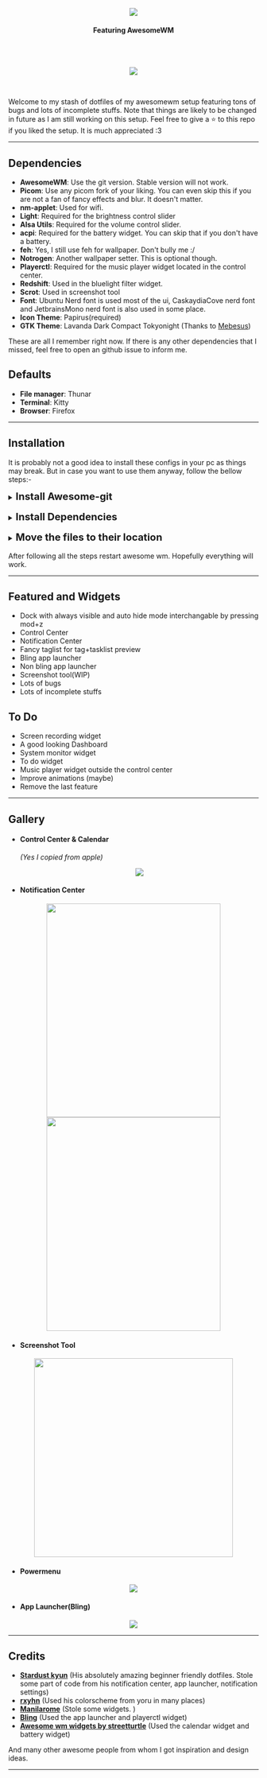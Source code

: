 <p align="center"><img src="assets/text_logo.png"></p>
<h4 align="center">Featuring AwesomeWM</h4><br/><br/>

<p align="center"><img src="assets/132.png"></p><br>

Welcome to my stash of dotfiles of my awesomewm setup featuring tons of bugs and lots of incomplete stuffs. Note that things are likely to be changed in future as I am still working on this setup.
Feel free to give a :star: to this repo if you liked the setup. It is much appreciated :3

---

## Dependencies

- **AwesomeWM**: Use the git version. Stable version will not work.
- **Picom**: Use any picom fork of your liking. You can even skip this if you are not a fan of fancy effects and blur. It doesn't matter.
- **nm-applet**: Used for wifi.
- **Light**: Required for the brightness control slider
- **Alsa Utils**: Required for the volume control slider.
- **acpi**: Required for the battery widget. You can skip that if you don't have a battery.
- **feh**: Yes, I still use feh for wallpaper. Don't bully me :/
- **Notrogen**: Another wallpaper setter. This is optional though.
- **Playerctl**: Required for the music player widget located in the control center.
- **Redshift**: Used in the bluelight filter widget.
- **Scrot**: Used in screenshot tool
- **Font**: Ubuntu Nerd font is used most of the ui, CaskaydiaCove nerd font and JetbrainsMono nerd font is also used in some place.
- **Icon Theme**: Papirus(required)
- **GTK Theme**: Lavanda Dark Compact Tokyonight (Thanks to <a href="https://github.com/mehedirm6244">Mebesus</a>)

These are all I remember right now. If there is any other dependencies that I missed, feel free to open an github issue to inform me.

## Defaults

- **File manager**: Thunar
- **Terminal**: Kitty
- **Browser**: Firefox

---

## Installation

It is probably not a good idea to install these configs in your pc as things may break. But in case you want to use them anyway, follow the bellow steps:-

<details>
<summary><b style="font-size:20px">Install Awesome-git</b></summary>

<br>
<b>Arch</b>

```bash
yay -S awesome-git
```

<br>

<b>Fedora</b><br>
You can build from source, or you can use COPR if you are lazy like me. For installing through COPR, follow below steps:-

```bash
sudo dnf copr enable coolj/awesome-luajit-nightly
sudo dnf install awesome
```

<br>

<b>Ubuntu and other Debian based</b><br>
Again, you can build from source, or you can use pacstall. To install using pacstall, followbelow steps:-

```bash
sudo bash -c "$(wget -q https://pacstall.dev/q/install -O -)"    #for setting up pacstall(Skip if you already done it)
pacstall -I awesome-git
```

</details>
<br>
<details>
<summary><b style="font-size:20px">Install Dependencies</b></summary>

Use the package manager to install the following dependencies:-

```bash
nm-applet light alsa-utils feh nitrogen acpi playerctl redshift scrot
```

The name of some packages may vary based on your distro.

</details>
<br>
<details>
<summary><b style="font-size:20px">Move the files to their location</b></summary>

Clone this repository:-

```bash
git clone git@github.com:Amitabha37377/Awful-DOTS.git
cd Awful-DOTS
```

Make `~/.themes`, `~/.icons`, `~/.local/share/fonts` directories if not exists already.

```bash
mkdir ~/.themes
mkdir ~/.icons
mkdir ~/.local/share/fonts
```

Move the files in their required directory:-

```bash
mv ~/.config/awesome ~/.config/awesome.bak
cp -r awesome ~/.config/
cp -r Misc/fonts/* ~/.local/share/fonts/
cp -r Misc/gtk_themes/* ~/.themes/
cp -r Misc/icon_packs/* ~/.icons/
```

</details>
<br>
After following all the steps restart awesome wm. Hopefully everything will work.

---

## Featured and Widgets

- Dock with always visible and auto hide mode interchangable by pressing mod+z
- Control Center
- Notification Center
- Fancy taglist for tag+tasklist preview
- Bling app launcher
- Non bling app launcher
- Screenshot tool(WIP)
- Lots of bugs
- Lots of incomplete stuffs

## To Do

- Screen recording widget
- A good looking Dashboard
- System monitor widget
- To do widget
- Music player widget outside the control center
- Improve animations (maybe)
- Remove the last feature

---

## Gallery

- #### Control Center & Calendar

  <i>(Yes I copied from apple)</i>
  <p align="center"><img src="assets/128.png" ></p>

- #### Notification Center

<p align="center">
<img src="assets/notif_center_empty.png" height="430" width="350">
<img src="assets/notif_center_busy.png" height="430" width="350">
</p>

- #### Screenshot Tool

<p align="center"><img src="assets/screenshot.png" height="400"></p>

- #### Powermenu

<p align="center"><img src="assets/powermenu.gif"></p>

- #### App Launcher(Bling)
<p align="center"><img src="assets/launcher.jpg" ></p>

---

## Credits

- <a href="https://github.com/Stardust-kyun"><b>Stardust kyun</b></a> (His absolutely amazing beginner friendly dotfiles. Stole some part of code from his notification center, app launcher, notification settings)
- <a href="https://github.com/rxyhn"><b>rxyhn</b></a> (Used his colorscheme from yoru in many places)
- <a href="https://github.com/manilarome"><b>Manilarome</b></a> (Stole some widgets. )
- <a href="https://github.com/BlingCorp/bling"><b>Bling</b></a> (Used the app launcher and playerctl widget)
- <a href="https://github.com/streetturtle/awesome-wm-widgets"><b>Awesome wm widgets by streetturtle</b></a> (Used the calendar widget and battery widget)

And many other awesome people from whom I got inspiration and design ideas.

---
